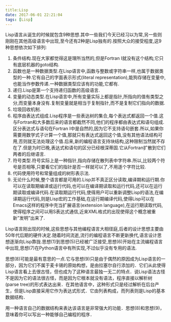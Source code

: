 ```yaml
---
title:Lisp
date: 2017-06-01 22:21:04
tags: [Lisp]
---
```


Lisp语言从诞生的时候就包含9种思想.其中一些我们今天已经习以为常,另一些则刚刚在其他高级语言中出现,至今还有2种是Lisp独有的.按照大众的接受程度,这9种思想依次如下排列:

1. 条件结构.现在大家都觉得这是理所当然的,但是Fortran I就没有这个结构,它只有底层机器的goto结构.
2. 函数也是一种数据类型.在Lisp语言中,函数与整数或字符串一样,也属于数据类型的一种.它有自己的字面表示形式(literal representation),能狗存储在变量中,也能当作参数传递.一种数据类型应该有的功能,它都有.
3. 递归.Lisp是第一个支持递归函数的高级语言.
4. 变量的动态类型.在Lisp语言中,所有变量实际上都是指针,所指向的值有类型之分,而变量本身没有.复制变量就是相当于复制指针,而不是复制它们指向的数据.
5. 垃圾回收机制.
6. 程序由表达式组成.Lisp程序是一些表达树的集合,每个表达式都返回一个值.这与Fortran和大多数后来的语言都截然不同,他们的程序都由表达式和语句组成.区分表达式与语句在Fortran I中是自然的,因为它不支持语句嵌套.所以,如果你需要用数学式子计算一个值,那就只有表达式返回这个值,没有其他语法结构可用,否则就无法处理这个值.后来,新的编程语言支持块结构,这种限制当然就不存在了.但是为时已晚,表达式和语句的区分已经根深蒂固.它从Fortran扩散到它们两者的后继语言.
7. 符号类型.符号实际上是一种指针,指向存储在散列表中字符串.所以,比较两个符号是否相等,只要看它们的指针是否一样就可以了,不用逐个字符比较.
8. 代码使用符号和常量组成的树形表示法.
9. 无论什么时候,整个语言都是可用的.Lisp并不真正区分读取,编译期和运行期.你可以在读取期编译或运行代码,也可以在编译期读取和运行代码,还可以在运行期读取或编译代码.在读取期运行代码,使得用户可以重新调整Lisp的语法,在编译期运行代码,则是Lisp宏的工作基础,在运行期编译代码,使得Lisp可以在Emacs这样的程序中充当扩展语言(extension language),在运行期读取代码,使得程序之间可以用S表达式通信,近来XML格式的出现使得这个概念被重新”发明”出来了.

Lisp语言刚出现的时候,这些思想与其他编程语言大相径庭,后者的设计思想主要由50年代后期的硬件决定.随着时间流逝,流行的编程语言不断更新换代,语言设计思想逐渐向Lisp靠拢.思想(1)到思想(5)已经被广泛接受,思想(6)开始在主流编程语言中出现,思想(7)在Python语言中有所实现,不过似乎没有专用的语法.

思想(8)可能是最有意思的一点.它与思想(9)只是由于偶然的原因成为Lisp语言的一部分，因为它们不属于麦卡锡的原始构想，是由拉塞尔自行添加的．它们从此使得Lisp语言看上去很古怪，但也成为了这种语言最独一无二的特点．说Lisp语法古怪不是因为它的语法很古怪，而是因为它根本就没有语法，程序直接以解析树(parse tree)的形式表达出来．在其他语言中，这种形式只是经过解析在后台产生，但是Lisp直接采用它作为表达式形式．它由列表构成，而列表则是Lisp的基本数据结构．

用一种语言自己的数据结构来表达该语言是非常强大的功能．思想(8)和思想(9)，意味着你可以写出一种能够自己编程的程序．